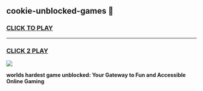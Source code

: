 
## cookie-unblocked-games 👋
<h3>
<a href="https://premium.freeplayer.one?title=cookie-unblocked-games&ref=14F">CLICK TO PLAY</a></h3>
<hr>

<h3>
<a href="https://premium.freeplayer.one?title=cookie-unblocked-games&ref=14F">CLICK 2 PLAY</a>
  
</h3>

<a href="https://premium.freeplayer.one?title=cookie-unblocked-games&ref=12F/"><img src="https://clearcache.store/games.png"></a>


**worlds hardest game unblocked: Your Gateway to Fun and Accessible Online Gaming**
